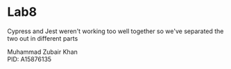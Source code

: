 # Lab8

Cypress and Jest weren't working too well together
so we've separated the two out in different parts <br>

Muhammad Zubair Khan <br>
PID: A15876135 <br>

